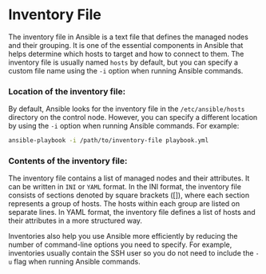 # Inventory File
The inventory file in Ansible is a text file that defines the managed nodes and their grouping. It is one of the essential components in Ansible that helps determine which hosts to target and how to connect to them. The inventory file is usually named `hosts` by default, but you can specify a custom file name using the `-i` option when running Ansible commands.

### Location of the inventory file:
By default, Ansible looks for the inventory file in the `/etc/ansible/hosts` directory on the control node. However, you can specify a different location by using the `-i` option when running Ansible commands. For example:

```bash
ansible-playbook -i /path/to/inventory-file playbook.yml
```

### Contents of the inventory file:
The inventory file contains a list of managed nodes and their attributes. It can be written in `INI` or `YAML` format. In the INI format, the inventory file consists of sections denoted by square brackets ([]), where each section represents a group of hosts. The hosts within each group are listed on separate lines. In YAML format, the inventory file defines a list of hosts and their attributes in a more structured way.

Inventories also help you use Ansible more efficiently by reducing the number of command-line options you need to specify. For example, inventories usually contain the SSH user so you do not need to include the `-u` flag when running Ansible commands.